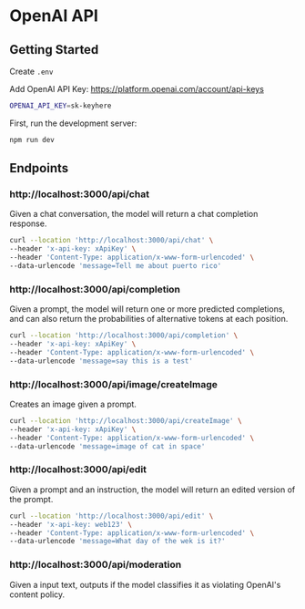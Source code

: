 # OpenAI API

## Getting Started

Create `.env`

Add OpenAI API Key: https://platform.openai.com/account/api-keys

```bash
OPENAI_API_KEY=sk-keyhere
```

First, run the development server:

```bash
npm run dev
```

## Endpoints

### http://localhost:3000/api/chat

Given a chat conversation, the model will return a chat completion response.

```bash
curl --location 'http://localhost:3000/api/chat' \
--header 'x-api-key: xApiKey' \
--header 'Content-Type: application/x-www-form-urlencoded' \
--data-urlencode 'message=Tell me about puerto rico'
```

### http://localhost:3000/api/completion

Given a prompt, the model will return one or more predicted completions, and can also return the probabilities of alternative tokens at each position.

```bash
curl --location 'http://localhost:3000/api/completion' \
--header 'x-api-key: xApiKey' \
--header 'Content-Type: application/x-www-form-urlencoded' \
--data-urlencode 'message=say this is a test'
```

### http://localhost:3000/api/image/createImage

Creates an image given a prompt.

```bash
curl --location 'http://localhost:3000/api/createImage' \
--header 'x-api-key: xApiKey' \
--header 'Content-Type: application/x-www-form-urlencoded' \
--data-urlencode 'message=image of cat in space'
```

### http://localhost:3000/api/edit

Given a prompt and an instruction, the model will return an edited version of the prompt.

```bash
curl --location 'http://localhost:3000/api/edit' \
--header 'x-api-key: web123' \
--header 'Content-Type: application/x-www-form-urlencoded' \
--data-urlencode 'message=What day of the wek is it?'
```

### http://localhost:3000/api/moderation

Given a input text, outputs if the model classifies it as violating OpenAI's content policy.

```bash

```